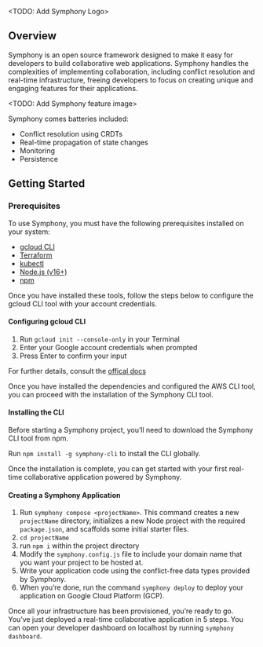 <TODO: Add Symphony Logo>

## Overview

Symphony is an open source framework designed to make it easy for developers to build collaborative web applications. Symphony handles the complexities of implementing collaboration, including conflict resolution and real-time infrastructure, freeing developers to focus on creating unique and engaging features for their applications.

<TODO: Add Symphony feature image>

Symphony comes batteries included:

- Conflict resolution using CRDTs
- Real-time propagation of state changes
- Monitoring
- Persistence

## Getting Started

### Prerequisites

To use Symphony, you must have the following prerequisites installed on your system:


- [gcloud CLI](https://cloud.google.com/sdk/gcloud)
- [Terraform](https://developer.hashicorp.com/terraform/tutorials/gcp-get-started/install-cli)
- [kubectl](https://kubernetes.io/docs/tasks/tools/)
- [Node.js (v16+)](https://nodejs.org/en)
- [npm](https://docs.npmjs.com/getting-started)

Once you have installed these tools, follow the steps below to configure the gcloud CLI tool with your account credentials.

#### Configuring gcloud CLI

1. Run `gcloud init --console-only` in your Terminal
2. Enter your Google account credentials when prompted
3. Press Enter to confirm your input

For further details, consult the [offical docs](https://cloud.google.com/docs/authentication)

Once you have installed the dependencies and configured the AWS CLI tool, you can proceed with the installation of the Symphony CLI tool.

#### Installing the CLI

Before starting a Symphony project, you’ll need to download the Symphony CLI tool from npm.

Run `npm install -g symphony-cli` to install the CLI globally.

Once the installation is complete, you can get started with your first real-time collaborative application powered by Symphony.

#### Creating a Symphony Application

1. Run `symphony compose <projectName>`. This command creates a new `projectName` directory, initializes a new Node project with the required `package.json`, and scaffolds some initial starter files.
2. `cd projectName`
3. run `npm i` within the project directory
4. Modify the `symphony.config.js` file to include your domain name that you want your project to be hosted at.
5. Write your application code using the conflict-free data types provided by Symphony.
6. When you’re done, run the command `symphony deploy` to deploy your application on Google Cloud Platform (GCP).

Once all your infrastructure has been provisioned, you’re ready to go. You’ve just deployed a real-time collaborative application in 5 steps. You can open your developer dashboard on localhost by running `symphony dashboard`.

